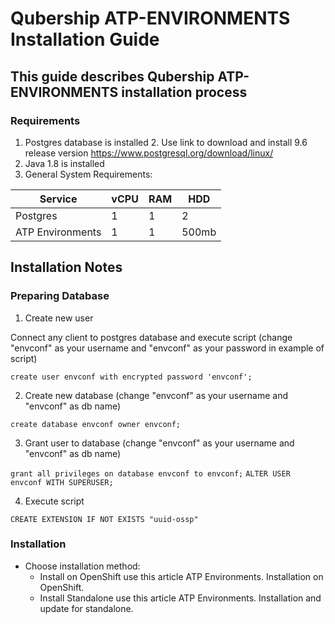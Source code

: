 # Qubership ATP-ENVIRONMENTS Installation Guide

## This guide describes Qubership ATP-ENVIRONMENTS installation process

### Requirements
1. Postgres database is installed 
   2. Use link to download and install 9.6 release version https://www.postgresql.org/download/linux/
2. Java 1.8 is installed
3. General System Requirements:

| Service          | vCPU | RAM | HDD   |
|------------------|------|-----|-------|
| Postgres         | 1    | 1   | 2     |
| ATP Environments | 1    | 1   | 500mb |

## Installation Notes
### Preparing Database

1. Create new user

Connect any client to postgres database and execute script (change "envconf"  as your username and "envconf" as your password in example of script)

`create user envconf with encrypted password 'envconf';`

2. Create new database (change "envconf" as your username and "envconf" as db name)

`create database envconf owner envconf;`

3. Grant user to database (change "envconf" as your username and "envconf" as db name)

`grant all privileges on database envconf to envconf;`
`ALTER USER envconf WITH SUPERUSER;`

4. Execute script

`CREATE EXTENSION IF NOT EXISTS "uuid-ossp"`

### Installation

* Choose installation method:
  * Install on OpenShift use this article ATP Environments. Installation on OpenShift.
  * Install Standalone use this article ATP Environments. Installation and update for standalone.
